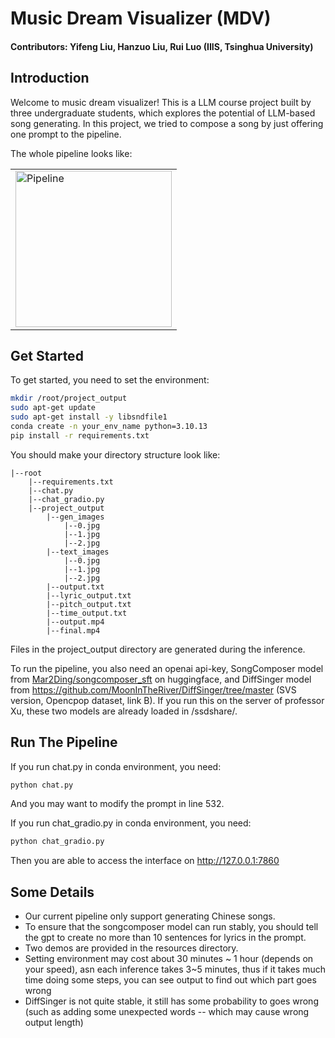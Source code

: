 # Music Dream Visualizer (MDV)

#### Contributors: Yifeng Liu, Hanzuo Liu, Rui Luo (IIIS, Tsinghua University)

## Introduction

Welcome to music dream visualizer! This is a LLM course project built by three undergraduate students, which explores the potential of LLM-based song generating. In this project, we tried to compose a song by just offering one prompt to the pipeline.

The whole pipeline looks like:

<table style="width:100%">
  <tr>
    <td><img src="resources/pipeline.png" alt="Pipeline" height="250"></td>
  </tr>
</table>

## Get Started

To get started, you need to set the environment:

```sh
mkdir /root/project_output
sudo apt-get update
sudo apt-get install -y libsndfile1
conda create -n your_env_name python=3.10.13
pip install -r requirements.txt
```

You should make your directory structure look like:

```
|--root
    |--requirements.txt
    |--chat.py
    |--chat_gradio.py
    |--project_output
        |--gen_images
            |--0.jpg
            |--1.jpg
            |--2.jpg
        |--text_images
            |--0.jpg
            |--1.jpg
            |--2.jpg
        |--output.txt
        |--lyric_output.txt
        |--pitch_output.txt
        |--time_output.txt
        |--output.mp4
        |--final.mp4
```

Files in the project_output directory are generated during the inference.

To run the pipeline, you also need an openai api-key, SongComposer model from [Mar2Ding/songcomposer_sft](https://huggingface.co/Mar2Ding/songcomposer_sft) on huggingface, and DiffSinger model from https://github.com/MoonInTheRiver/DiffSinger/tree/master (SVS version, Opencpop dataset, link B). If you run this on the server of professor Xu, these two models are already loaded in /ssdshare/.

## Run The Pipeline

If you run chat.py in conda environment, you need:

```sh
python chat.py
```

And you may want to modify the prompt in line 532.

If you run chat_gradio.py in conda environment, you need:

```sh
python chat_gradio.py
```

Then you are able to access the interface on http://127.0.0.1:7860

## Some Details

- Our current pipeline only support generating Chinese songs.
- To ensure that the songcomposer model can run stably, you should tell the gpt to create no more than 10 sentences for lyrics in the prompt.
- Two demos are provided in the resources directory.
- Setting environment may cost about 30 minutes ~ 1 hour (depends on your speed), asn each inference takes 3~5 minutes, thus if it takes much time doing some steps, you can see output to find out which part goes wrong
- DiffSinger is not quite stable, it still has some probability to goes wrong (such as adding some unexpected words -- which may cause wrong output length)
